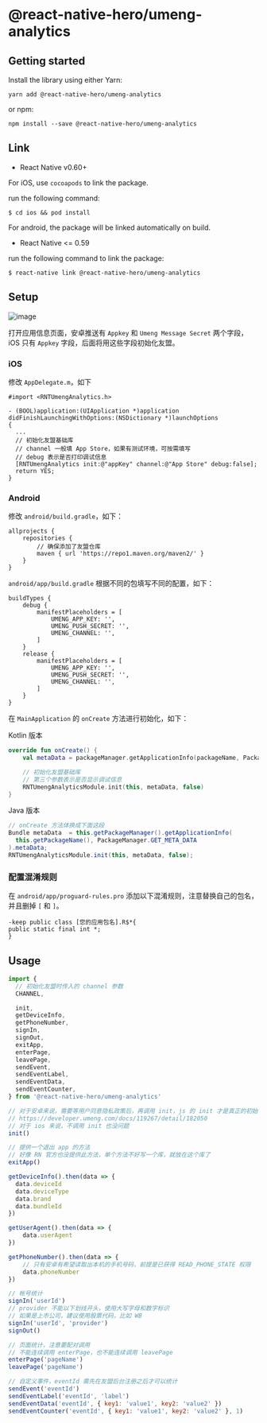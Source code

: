 # @react-native-hero/umeng-analytics

## Getting started

Install the library using either Yarn:

```
yarn add @react-native-hero/umeng-analytics
```

or npm:

```
npm install --save @react-native-hero/umeng-analytics
```

## Link

- React Native v0.60+

For iOS, use `cocoapods` to link the package.

run the following command:

```
$ cd ios && pod install
```

For android, the package will be linked automatically on build.

- React Native <= 0.59

run the following command to link the package:

```
$ react-native link @react-native-hero/umeng-analytics
```

## Setup

![image](https://user-images.githubusercontent.com/2732303/77606227-ded8b680-6f51-11ea-9aa4-0378e79deaa7.png)

打开应用信息页面，安卓推送有 `Appkey` 和 `Umeng Message Secret` 两个字段，iOS 只有 `Appkey` 字段，后面将用这些字段初始化友盟。

### iOS

修改 `AppDelegate.m`，如下

```oc
#import <RNTUmengAnalytics.h>

- (BOOL)application:(UIApplication *)application didFinishLaunchingWithOptions:(NSDictionary *)launchOptions
{
  ...
  // 初始化友盟基础库
  // channel 一般填 App Store，如果有测试环境，可按需填写
  // debug 表示是否打印调试信息
  [RNTUmengAnalytics init:@"appKey" channel:@"App Store" debug:false];
  return YES;
}
```

### Android

修改 `android/build.gradle`，如下：

```
allprojects {
    repositories {
        // 确保添加了友盟仓库
        maven { url 'https://repo1.maven.org/maven2/' }
    }
}
```

`android/app/build.gradle` 根据不同的包填写不同的配置，如下：

```
buildTypes {
    debug {
        manifestPlaceholders = [
            UMENG_APP_KEY: '',
            UMENG_PUSH_SECRET: '',
            UMENG_CHANNEL: '',
        ]
    }
    release {
        manifestPlaceholders = [
            UMENG_APP_KEY: '',
            UMENG_PUSH_SECRET: '',
            UMENG_CHANNEL: '',
        ]
    }
}
```

在 `MainApplication` 的 `onCreate` 方法进行初始化，如下：

Kotlin 版本

```kotlin
override fun onCreate() {
    val metaData = packageManager.getApplicationInfo(packageName, PackageManager.GET_META_DATA).metaData

    // 初始化友盟基础库
    // 第三个参数表示是否显示调试信息
    RNTUmengAnalyticsModule.init(this, metaData, false)
}
```

Java 版本

```java
// onCreate 方法体换成下面这段
Bundle metaData  = this.getPackageManager().getApplicationInfo(
  this.getPackageName(), PackageManager.GET_META_DATA
).metaData;
RNTUmengAnalyticsModule.init(this, metaData, false);  
```

### 配置混淆规则

在 `android/app/proguard-rules.pro` 添加以下混淆规则，注意替换自己的包名，并且删掉 `[` 和 `]`。

```
-keep public class [您的应用包名].R$*{
public static final int *;
}
```

## Usage

```js
import {
  // 初始化友盟时传入的 channel 参数
  CHANNEL,

  init,
  getDeviceInfo,
  getPhoneNumber,
  signIn,
  signOut,
  exitApp,
  enterPage,
  leavePage,
  sendEvent,
  sendEventLabel,
  sendEventData,
  sendEventCounter,
} from '@react-native-hero/umeng-analytics'

// 对于安卓来说，需要等用户同意隐私政策后，再调用 init，js 的 init 才是真正的初始化
// https://developer.umeng.com/docs/119267/detail/182050
// 对于 ios 来说，不调用 init 也没问题
init()

// 提供一个退出 app 的方法
// 好像 RN 官方也没提供此方法，单个方法不好写一个库，就放在这个库了
exitApp()

getDeviceInfo().then(data => {
  data.deviceId
  data.deviceType
  data.brand
  data.bundleId
})

getUserAgent().then(data => {
    data.userAgent
})

getPhoneNumber().then(data => {
    // 只有安卓有希望读取出本机的手机号码，前提是已获得 READ_PHONE_STATE 权限
    data.phoneNumber
})

// 帐号统计
signIn('userId')
// provider 不能以下划线开头，使用大写字母和数字标识
// 如果是上市公司，建议使用股票代码，比如 WB
signIn('userId', 'provider')
signOut()

// 页面统计，注意要配对调用
// 不能连续调用 enterPage，也不能连续调用 leavePage
enterPage('pageName')
leavePage('pageName')

// 自定义事件，eventId 需先在友盟后台注册之后才可以统计
sendEvent('eventId')
sendEventLabel('eventId', 'label')
sendEventData('eventId', { key1: 'value1', key2: 'value2' })
sendEventCounter('eventId', { key1: 'value1', key2: 'value2' }, 1)
```
